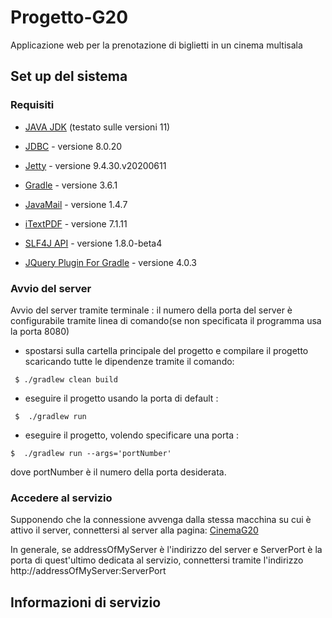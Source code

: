 # Progetto-G20 
Applicazione web per la prenotazione di biglietti in un cinema multisala

## Set up del sistema

### Requisiti
- [JAVA JDK](https://www.oracle.com/technetwork/java/javase/downloads/index.html) 
(testato sulle versioni 11)

- [JDBC](https://dev.mysql.com/downloads/connector/j/) - versione 8.0.20

- [Jetty](https://www.eclipse.org/jetty/) - versione 9.4.30.v20200611

- [Gradle](https://gradle.org) - versione 3.6.1

- [JavaMail](https://javaee.github.io/javamail/) - versione 1.4.7

- [iTextPDF](https://itextpdf.com/en) - versione 7.1.11

- [SLF4J API](http://www.slf4j.org/) - versione 1.8.0-beta4

- [JQuery Plugin For Gradle](https://mvnrepository.com/artifact/com.jgeppert.struts2.jquery/struts2-jquery-plugin) - versione 4.0.3

### Avvio del server
Avvio del server tramite terminale :
il numero della porta del server è configurabile tramite linea di comando(se non specificata il programma usa la porta 8080)

- spostarsi sulla cartella principale del progetto e compilare il progetto scaricando tutte le dipendenze tramite il comando:

``` $ ./gradlew clean build```

- eseguire il progetto usando la porta di default :

``` $  ./gradlew run```

- eseguire il progetto,  volendo specificare una porta  :

``` $  ./gradlew run --args='portNumber' ```

dove portNumber è il numero della porta desiderata. 

### Accedere al servizio
Supponendo che la connessione avvenga dalla stessa macchina su cui è attivo il server, connettersi al server alla pagina:
[CinemaG20](http://localhost:8080)

In generale, se addressOfMyServer è l'indirizzo del server e ServerPort è la porta di quest'ultimo dedicata al servizio, connettersi tramite l'indirizzo http://addressOfMyServer:ServerPort

## Informazioni di servizio
